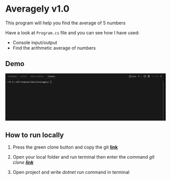 # Averagely v1.0
This program will help you find the average of 5 numbers

Have a look at `Program.cs` file and you can see how I have used:

* Console input/output
* Find the arithmetic average of numbers

## Demo
![demo](./Assets/demo-live.gif)

## How to run locally
1. Press the green clone button and copy the git **[link](https://github.com/Jarus95/Averagely.git)**


2. Open your local folder and run terminal then enter the command *git clone **[link](https://github.com/Jarus95/Averagely.git)***



3. Open project and write _dotnet run_ command in terminal

